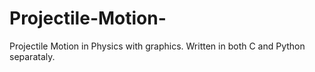 # Projectile-Motion-
Projectile Motion in Physics with graphics. Written in both C and Python separataly.
